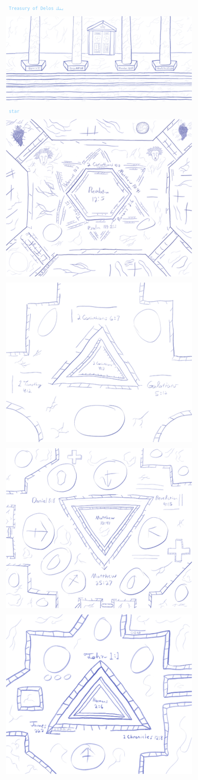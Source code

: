 <code style="color : lightskyblue"> Treasury of Delos بنك </code>

![bank](/art/synagogue.jpeg)

<code style="color : lightskyblue"> star </code>

![bank](/art/starPreview2.jpeg)

![bank](/art/topDiamond.jpeg)

![bank](/art/topRightTriangle1.jpeg)

![bank](/art/bottomRightTriangle.jpeg)
